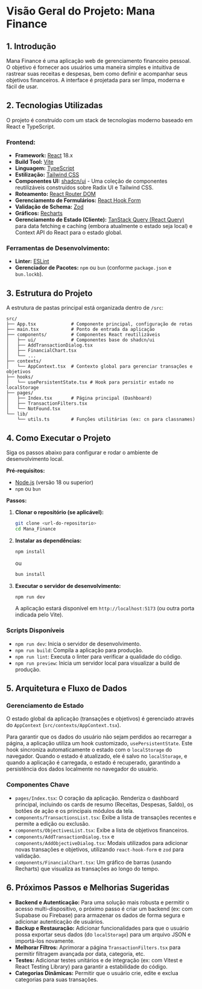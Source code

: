 # Visão Geral do Projeto: Mana Finance

## 1. Introdução

Mana Finance é uma aplicação web de gerenciamento financeiro pessoal. O objetivo é fornecer aos usuários uma maneira simples e intuitiva de rastrear suas receitas e despesas, bem como definir e acompanhar seus objetivos financeiros. A interface é projetada para ser limpa, moderna e fácil de usar.

## 2. Tecnologias Utilizadas

O projeto é construído com um stack de tecnologias moderno baseado em React e TypeScript.

### Frontend:
- **Framework:** [React](https://react.dev/) 18.x
- **Build Tool:** [Vite](https://vitejs.dev/)
- **Linguagem:** [TypeScript](https://www.typescriptlang.org/)
- **Estilização:** [Tailwind CSS](https://tailwindcss.com/)
- **Componentes UI:** [shadcn/ui](https://ui.shadcn.com/) - Uma coleção de componentes reutilizáveis construídos sobre Radix UI e Tailwind CSS.
- **Roteamento:** [React Router DOM](https://reactrouter.com/)
- **Gerenciamento de Formulários:** [React Hook Form](https://react-hook-form.com/)
- **Validação de Schema:** [Zod](https://zod.dev/)
- **Gráficos:** [Recharts](https://recharts.org/)
- **Gerenciamento de Estado (Cliente):** [TanStack Query (React Query)](https://tanstack.com/query/latest) para data fetching e caching (embora atualmente o estado seja local) e Context API do React para o estado global.

### Ferramentas de Desenvolvimento:
- **Linter:** [ESLint](https://eslint.org/)
- **Gerenciador de Pacotes:** `npm` ou `bun` (conforme `package.json` e `bun.lockb`).

## 3. Estrutura do Projeto

A estrutura de pastas principal está organizada dentro de `/src`:

```
src/
├── App.tsx             # Componente principal, configuração de rotas
├── main.tsx            # Ponto de entrada da aplicação
├── components/         # Componentes React reutilizáveis
│   ├── ui/             # Componentes base do shadcn/ui
│   ├── AddTransactionDialog.tsx
│   ├── FinancialChart.tsx
│   └── ...
├── contexts/
│   └── AppContext.tsx  # Contexto global para gerenciar transações e objetivos
├── hooks/
│   └── usePersistentState.tsx # Hook para persistir estado no localStorage
├── pages/
│   ├── Index.tsx       # Página principal (Dashboard)
│   ├── TransactionFilters.tsx
│   └── NotFound.tsx
└── lib/
    └── utils.ts        # Funções utilitárias (ex: cn para classnames)
```

## 4. Como Executar o Projeto

Siga os passos abaixo para configurar e rodar o ambiente de desenvolvimento local.

**Pré-requisitos:**
- [Node.js](https://nodejs.org/) (versão 18 ou superior)
- `npm` ou `bun`

**Passos:**

1.  **Clonar o repositório (se aplicável):**
    ```bash
    git clone <url-do-repositorio>
    cd Mana_Finance
    ```

2.  **Instalar as dependências:**
    ```bash
    npm install
    ```
    ou
    ```bash
    bun install
    ```

3.  **Executar o servidor de desenvolvimento:**
    ```bash
    npm run dev
    ```
    A aplicação estará disponível em `http://localhost:5173` (ou outra porta indicada pelo Vite).

### Scripts Disponíveis

-   `npm run dev`: Inicia o servidor de desenvolvimento.
-   `npm run build`: Compila a aplicação para produção.
-   `npm run lint`: Executa o linter para verificar a qualidade do código.
-   `npm run preview`: Inicia um servidor local para visualizar a build de produção.

## 5. Arquitetura e Fluxo de Dados

### Gerenciamento de Estado
O estado global da aplicação (transações e objetivos) é gerenciado através do `AppContext` (`src/contexts/AppContext.tsx`).

Para garantir que os dados do usuário não sejam perdidos ao recarregar a página, a aplicação utiliza um hook customizado, `usePersistentState`. Este hook sincroniza automaticamente o estado com o `localStorage` do navegador. Quando o estado é atualizado, ele é salvo no `localStorage`, e quando a aplicação é carregada, o estado é recuperado, garantindo a persistência dos dados localmente no navegador do usuário.

### Componentes Chave

-   `pages/Index.tsx`: O coração da aplicação. Renderiza o dashboard principal, incluindo os cards de resumo (Receitas, Despesas, Saldo), os botões de ação e os principais módulos da tela.
-   `components/TransactionsList.tsx`: Exibe a lista de transações recentes e permite a edição ou exclusão.
-   `components/ObjectivesList.tsx`: Exibe a lista de objetivos financeiros.
-   `components/AddTransactionDialog.tsx` e `components/AddObjectiveDialog.tsx`: Modais utilizados para adicionar novas transações e objetivos, utilizando `react-hook-form` e `zod` para validação.
-   `components/FinancialChart.tsx`: Um gráfico de barras (usando Recharts) que visualiza as transações ao longo do tempo.

## 6. Próximos Passos e Melhorias Sugeridas

-   **Backend e Autenticação:** Para uma solução mais robusta e permitir o acesso multi-dispositivo, o próximo passo é criar um backend (ex: com Supabase ou Firebase) para armazenar os dados de forma segura e adicionar autenticação de usuários.
-   **Backup e Restauração:** Adicionar funcionalidades para que o usuário possa exportar seus dados (do `localStorage`) para um arquivo JSON e importá-los novamente.
-   **Melhorar Filtros:** Aprimorar a página `TransactionFilters.tsx` para permitir filtragem avançada por data, categoria, etc.
-   **Testes:** Adicionar testes unitários e de integração (ex: com Vitest e React Testing Library) para garantir a estabilidade do código.
-   **Categorias Dinâmicas:** Permitir que o usuário crie, edite e exclua categorias para suas transações. 